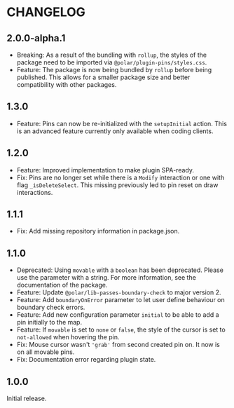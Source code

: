 # CHANGELOG

## 2.0.0-alpha.1

- Breaking: As a result of the bundling with `rollup`, the styles of the package need to be imported via `@polar/plugin-pins/styles.css`.
- Feature: The package is now being bundled by `rollup` before being published. This allows for a smaller package size and better compatibility with other packages.

## 1.3.0

- Feature: Pins can now be re-initialized with the `setupInitial` action. This is an advanced feature currently only available when coding clients.

## 1.2.0

- Feature: Improved implementation to make plugin SPA-ready.
- Fix: Pins are no longer set while there is a `Modify` interaction or one with flag `_isDeleteSelect`. This missing previously led to pin reset on draw interactions.

## 1.1.1

- Fix: Add missing repository information in package.json.

## 1.1.0

- Deprecated: Using `movable` with a `boolean` has been deprecated. Please use the parameter with a string. For more information, see the documentation of the package.
- Feature: Update `@polar/lib-passes-boundary-check` to major version 2.
- Feature: Add `boundaryOnError` parameter to let user define behaviour on boundary check errors.
- Feature: Add new configuration parameter `initial` to be able to add a pin initially to the map.
- Feature: If `movable` is set to `none` or `false`, the style of the cursor is set to `not-allowed` when hovering the pin.
- Fix: Mouse cursor wasn't `'grab'` from second created pin on. It now is on all movable pins.
- Fix: Documentation error regarding plugin state.

## 1.0.0

Initial release.
